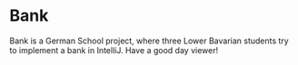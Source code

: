 # Bank
Bank is a German School project, where three Lower Bavarian students try to implement a bank in IntelliJ.
Have a good day viewer!
